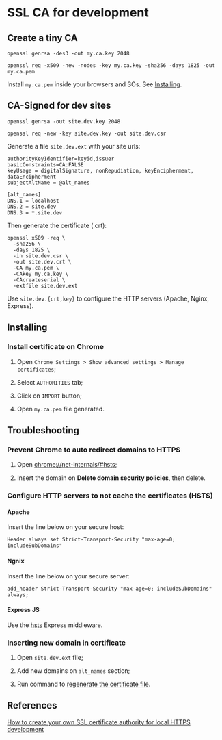 # SSL CA for development

## Create a tiny CA

```
openssl genrsa -des3 -out my.ca.key 2048
```

```
openssl req -x509 -new -nodes -key my.ca.key -sha256 -days 1825 -out my.ca.pem
```

Install `my.ca.pem` inside your browsers and SOs. See [Installing](#installing).


## CA-Signed for dev sites

```
openssl genrsa -out site.dev.key 2048
```

```
openssl req -new -key site.dev.key -out site.dev.csr
```

Generate a file `site.dev.ext` with your site urls:

```
authorityKeyIdentifier=keyid,issuer
basicConstraints=CA:FALSE
keyUsage = digitalSignature, nonRepudiation, keyEncipherment, dataEncipherment
subjectAltName = @alt_names

[alt_names]
DNS.1 = localhost
DNS.2 = site.dev
DNS.3 = *.site.dev
```

<a name="generate-crt"></a>
Then generate the certificate (.crt):

```
openssl x509 -req \
  -sha256 \
  -days 1825 \
  -in site.dev.csr \
  -out site.dev.crt \
  -CA my.ca.pem \
  -CAkey my.ca.key \
  -CAcreateserial \
  -extfile site.dev.ext
```

Use `site.dev.{crt,key}` to configure the HTTP servers (Apache, Nginx, Express).


## <a name="installing"></a>Installing

### Install certificate on Chrome

1. Open `Chrome Settings > Show advanced settings > Manage certificates`;

1. Select `AUTHORITIES` tab;

1. Click on `IMPORT` button;

1. Open `my.ca.pem` file generated.


## Troubleshooting

### Prevent Chrome to auto redirect domains to HTTPS

1. Open [chrome://net-internals/#hsts](chrome://net-internals/#hsts);

1. Insert the domain on **Delete domain security policies**, then delete.

### Configure HTTP servers to not cache the certificates (HSTS)

#### Apache

Insert the line below on your secure host:

```
Header always set Strict-Transport-Security "max-age=0; includeSubDomains"
```

#### Ngnix

Insert the line below on your secure server:

```
add_header Strict-Transport-Security "max-age=0; includeSubDomains" always;
```

#### Express JS

Use the [hsts](https://github.com/helmetjs/hsts) Express middleware.

### Inserting new domain in certificate

1. Open `site.dev.ext` file;

1. Add new domains on `alt_names` section;

1. Run command to [regenerate the certificate file](#generate-crt).


## References

[How to create your own SSL certificate authority for local HTTPS development](https://deliciousbrains.com/ssl-certificate-authority-for-local-https-development/)
